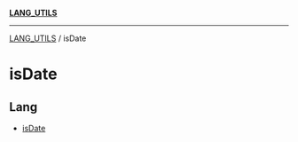 [**LANG_UTILS**](../README.md)

***

[LANG_UTILS](../README.md) / isDate

# isDate

## Lang

- [isDate](functions/isDate.md)

